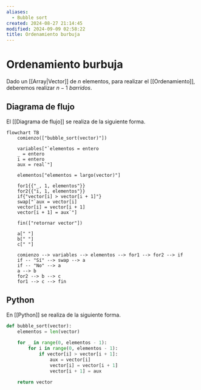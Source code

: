 ```yaml
---
aliases:
  - Bubble sort
created: 2024-08-27 21:14:45
modified: 2024-09-09 02:58:22
title: Ordenamiento burbuja
---
```


# Ordenamiento burbuja

Dado un [[Array|Vector]] de $n$ elementos, para realizar el [[Ordenamiento]], deberemos realizar $n - 1$ *barridos*.

## Diagrama de flujo

El [[Diagrama de flujo]] se realiza de la siguiente forma.

```mermaid
flowchart TB
	comienzo(["bubble_sort(vector)"])
    
	variables["`elementos = entero
	_ = entero
	i = entero
	aux = real`"]
	
	elementos["elementos = largo(vector)"]
	
	for1{{"_, 1, elementos"}}
	for2{{"i, 1, elementos"}}
	if{"vector[i] > vector[i + 1]"}
	swap["`aux = vector[i]
	vector[i] = vector[i + 1]
	vector[i + 1] = aux`"]
	
	fin(["retornar vector"])
	
	a[" "]
	b[" "]
	c[" "]
    
	comienzo --> variables --> elementos --> for1 --> for2 --> if
	if -- "Sí" --> swap --> a
	if -- "No" --> a
	a --> b
	for2 --> b --> c
	for1 --> c --> fin
```

## Python

En [[Python]] se realiza de la siguiente forma.

```python
def bubble_sort(vector):
    elementos = len(vector)
    
    for _ in range(0, elementos - 1):
        for i in range(0, elementos - 1):
            if vector[i] > vector[i + 1]:
                aux = vector[i]
                vector[i] = vector[i + 1]
                vector[i + 1] = aux
                
    return vector
```
